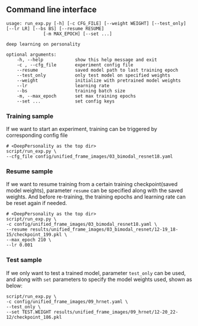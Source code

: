 
## Command line interface
    usage: run_exp.py [-h] [-c CFG_FILE] [--weight WEIGHT] [--test_only] [--lr LR] [--bs BS] [--resume RESUME]
                  [-m MAX_EPOCH] [--set ...]

    deep learning on personality

    optional arguments:
        -h, --help            show this help message and exit
        -c , --cfg_file       experiment config file
        --resume              saved model path to last training epoch
        --test_only           only test model on specified weights
        --weight              initialize with pretrained model weights
        --lr                  learning rate
        --bs                  training batch size
        -m, --max_epoch       set max training epochs
        --set ...             set config keys

### Training sample
If we want to start an experiment, training can be triggered by corresponding config file
```shell
# <DeepPersonality as the top dir>
script/run_exp.py \
--cfg_file config/unified_frame_images/03_bimodal_resnet18.yaml 

```

### Resume sample
If we want to resume training from a certain training checkpoint(saved model weights), parameter `resume` can be specified 
along with the saved weights. And before re-training, the training epochs and learning rate can be reset again if needed.
```shell
# <DeepPersonality as the top dir>
script/run_exp.py \
-c config/unified_frame_images/03_bimodal_resnet18.yaml \
--resume results/unified_frame_images/03_bimodal_resnet/12-19_18-15/checkpoint_199.pkl \
--max_epoch 210 \
--lr 0.001
```
### Test sample
If we only want to test a trained model, parameter `test_only` can be used, and along with `set` parameters to specify the model 
weights used, shown as below:
```shell
script/run_exp.py \
-c config/unified_frame_images/09_hrnet.yaml \
--test_only \
--set TEST.WEIGHT results/unified_frame_images/09_hrnet/12-20_22-12/checkpoint_186.pkl
```
